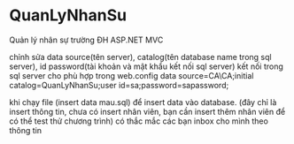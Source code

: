 # QuanLyNhanSu
Quản lý nhân sự trường ĐH ASP.NET MVC

 chỉnh sửa data source(tên server), catalog(tên database name trong sql server),
 id password(tài khoản và mật khẩu kết nối sql server) kết nối trong sql server cho phù hợp trong web.config
 data source=CA\CA;initial catalog=QuanLyNhanSu;user id=sa;password=sapassword;
 
 khi chạy file (insert data mau.sql) để insert data vào database. (đây chỉ là insert thông tin, chưa có insert nhân viên, bạn cần insert thêm nhân viên để có thể test thử chương trình)
 có thắc mắc các bạn inbox cho mình theo thông tin
 
 
 
